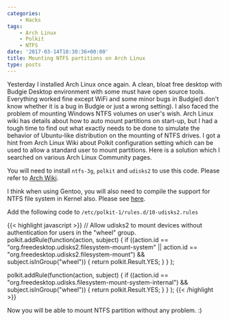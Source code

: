 ```yaml
---
categories:
    - Hacks
tags:
    - Arch Linux
    - Polkit
    - NTFS
date: '2017-03-14T10:30:36+00:00'
title: Mounting NTFS partitions on Arch Linux
type: posts
---
```


Yesterday I installed Arch Linux once again. A clean, bloat free desktop with Budgie Desktop environment with some must have open source tools. Everything worked fine except WiFi and some minor bugs in Budgie(I don't know whether it is a bug in Budgie or just a wrong setting). I also faced the problem of mounting Windows NTFS volumes on user's wish. Arch Linux wiki has details about how to auto mount partitions on start-up, but I had a tough time to find out what exactly needs to be done to simulate the behavior of Ubuntu-like distribution on the mounting of NTFS drives. I got a hint from Arch Linux Wiki about Polkit configuration setting which can be used to allow a standard user to mount partitions. Here is a solution which I searched on various Arch Linux Community pages.

You will need to install <code>ntfs-3g</code>, <code>polkit</code> and <code>udisks2</code> to use this code. Please refer to [Arch Wiki](https://wiki.archlinux.org/index.php/Udisks).

I think when using Gentoo, you will also need to compile the support for NTFS file system in Kernel also. Please see [here](https://wiki.gentoo.org/wiki/NTFS).

Add the following code to <code>/etc/polkit-1/rules.d/10-udisks2.rules</code>

{{< highlight javascript >}}
// Allow udisks2 to mount devices without authentication for users in the "wheel" group.
polkit.addRule(function(action, subject) {
    if ((action.id == "org.freedesktop.udisks2.filesystem-mount-system" ||
        action.id == "org.freedesktop.udisks2.filesystem-mount") &&
        subject.isInGroup("wheel")) {
            return polkit.Result.YES;
        }
    }
);

polkit.addRule(function(action, subject) {
   if ((action.id == "org.freedesktop.udisks.filesystem-mount-system-internal") &&
        subject.isInGroup("wheel")) {
            return polkit.Result.YES;
        }
    }
);
{{< /highlight >}}

Now you will be able to mount NTFS partition without any problem. :)
